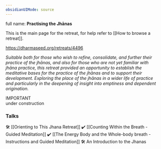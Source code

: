 ```yaml
---
obsidianUIMode: source
---
```

full name: **Practising the Jhānas**

This is the main page for the retreat, for help refer to [[How to browse a retreat]].

https://dharmaseed.org/retreats/4496

_Suitable both for those who wish to refine, consolidate, and further their practice of the jhānas, and also for those who are not yet familiar with jhāna practice, this retreat provided an opportunity to establish the meditative bases for the practice of the jhānas and to support their development. Exploring the place of the jhānas in a wider life of practice and particularly in the deepening of insight into emptiness and dependent origination._
<br/>

<div class="admonition important"><div class="title">IMPORTANT</div><div class="content">
under construction<br/>
</div></div>

### Talks
🛠️ [[Orienting to This Jhana Retreat]]
✔️ [[Counting Within the Breath - Guided Meditation]]
✔️ [[The Energy Body and the Whole-body breath - Instructions and Guided Meditation]]
🛠️ An Introduction to the Jhanas
